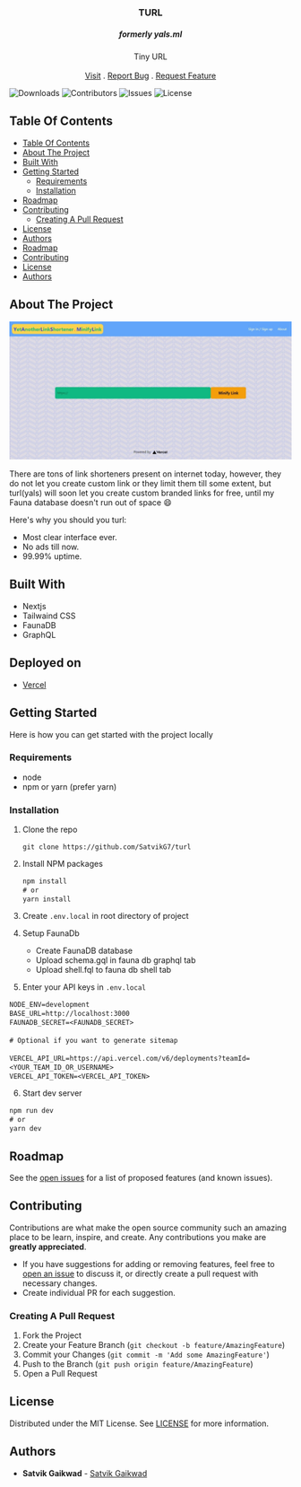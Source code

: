 <p align="center">
  <h3 align="center">TURL</h3>
  <h5 align="center">formerly yals.ml</h5>

  <p align="center">
    Tiny URL
    <br/>
    <br/>
    <a href="https://turl.vercel.app">Visit</a>
    .
    <a href="https://github.com/SatvikG7/turl/issues">Report Bug</a>
    .
    <a href="https://github.com/SatvikG7/turl/issues">Request Feature</a>
  </p>
</p>

![Downloads](https://img.shields.io/github/deployments/SatvikG7/turl/production?label=vercel&logo=vercel&logoColor=white) ![Contributors](https://img.shields.io/github/contributors/SatvikG7/turl?color=dark-green) ![Issues](https://img.shields.io/github/issues/SatvikG7/turl) ![License](https://img.shields.io/github/license/SatvikG7/turl)

## Table Of Contents

-   [Table Of Contents](#table-of-contents)
-   [About The Project](#about-the-project)
-   [Built With](#built-with)
-   [Getting Started](#getting-started)
    -   [Requirements](#requirements)
    -   [Installation](#installation)
-   [Roadmap](#roadmap)
-   [Contributing](#contributing)
    -   [Creating A Pull Request](#creating-a-pull-request)
-   [License](#license)
-   [Authors](#authors)
-   [Roadmap](#roadmap)
-   [Contributing](#contributing)
-   [License](#license)
-   [Authors](#authors)

## About The Project

![Screenshot](https://raw.githubusercontent.com/SatvikG7/turl/master/public/screenshot.jpeg)

There are tons of link shorteners present on internet today, however, they do not let you create custom link or they limit them till some extent, but turl(yals) will soon let you create custom branded links for free, until my Fauna database doesn't run out of space :smile:

Here's why you should you turl:

-   Most clear interface ever.
-   No ads till now.
-   99.99% uptime.

## Built With

-   Nextjs
-   Tailwaind CSS
-   FaunaDB
-   GraphQL

## Deployed on

-   [Vercel](https://vercel.com)

## Getting Started

Here is how you can get started with the project locally

### Requirements

-   node
-   npm or yarn (prefer yarn)

### Installation

1. Clone the repo

    ```
    git clone https://github.com/SatvikG7/turl
    ```

2. Install NPM packages

    ```
    npm install
    # or
    yarn install
    ```

3. Create `.env.local` in root directory of project

4. Setup FaunaDb

    - Create FaunaDB database
    - Upload schema.gql in fauna db graphql tab
    - Upload shell.fql to fauna db shell tab

5. Enter your API keys in `.env.local`

```
NODE_ENV=development
BASE_URL=http://localhost:3000
FAUNADB_SECRET=<FAUNADB_SECRET>

# Optional if you want to generate sitemap

VERCEL_API_URL=https://api.vercel.com/v6/deployments?teamId=<YOUR_TEAM_ID_OR_USERNAME>
VERCEL_API_TOKEN=<VERCEL_API_TOKEN>
```

6. Start dev server

```
npm run dev
# or
yarn dev
```

## Roadmap

See the [open issues](https://github.com/SatvikG7/turl/issues) for a list of proposed features (and known issues).

## Contributing

Contributions are what make the open source community such an amazing place to be learn, inspire, and create. Any contributions you make are **greatly appreciated**.

-   If you have suggestions for adding or removing features, feel free to [open an issue](https://github.com/SatvikG7/turl/issues/new) to discuss it, or directly create a pull request with necessary changes.
-   Create individual PR for each suggestion.

### Creating A Pull Request

1. Fork the Project
2. Create your Feature Branch (`git checkout -b feature/AmazingFeature`)
3. Commit your Changes (`git commit -m 'Add some AmazingFeature'`)
4. Push to the Branch (`git push origin feature/AmazingFeature`)
5. Open a Pull Request

## License

Distributed under the MIT License. See [LICENSE](https://github.com/SatvikG7/turl/blob/main/LICENSE) for more information.

## Authors

-   **Satvik Gaikwad** - [Satvik Gaikwad](https://github.com/SatvikG7/)
